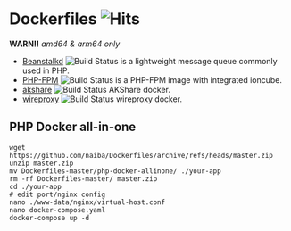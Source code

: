 # Dockerfiles ![Hits](https://hits.seeyoufarm.com/api/count/incr/badge.svg?url=https%3A%2F%2Fgithub.com%2Fnaiba%2Fdockerfiles&count_bg=%2379C83D&title_bg=%23555555&icon=&icon_color=%23E7E7E7&title=hits&edge_flat=false)

**WARN!!** *amd64 & arm64 only*

- [Beanstalkd](https://github.com/users/naiba/packages/container/package/php-fpm) ![Build Status](https://github.com/naiba/Dockerfiles/workflows/beanstalkd/badge.svg) is a lightweight message queue commonly used in PHP.
- [PHP-FPM](https://github.com/users/naiba/packages/container/package/beanstalkd) ![Build Status](https://github.com/naiba/Dockerfiles/workflows/php-fpm/badge.svg) is a PHP-FPM image with integrated ioncube.
- [akshare](https://github.com/users/naiba/packages/container/package/akshare) ![Build Status](https://github.com/naiba/Dockerfiles/workflows/akshare/badge.svg) AKShare docker.
- [wireproxy](https://github.com/users/naiba/packages/container/package/wireproxy) ![Build Status](https://github.com/naiba/Dockerfiles/workflows/wireproxy/badge.svg) wireproxy docker.

## PHP Docker all-in-one

```shell
wget https://github.com/naiba/Dockerfiles/archive/refs/heads/master.zip
unzip master.zip
mv Dockerfiles-master/php-docker-allinone/ ./your-app
rm -rf Dockerfiles-master/ master.zip
cd ./your-app
# edit port/nginx config
nano ./www-data/nginx/virtual-host.conf
nano docker-compose.yaml
docker-compose up -d
```
